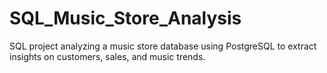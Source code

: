 # SQL_Music_Store_Analysis
SQL project analyzing a music store database using PostgreSQL to extract insights on customers, sales, and music trends.
